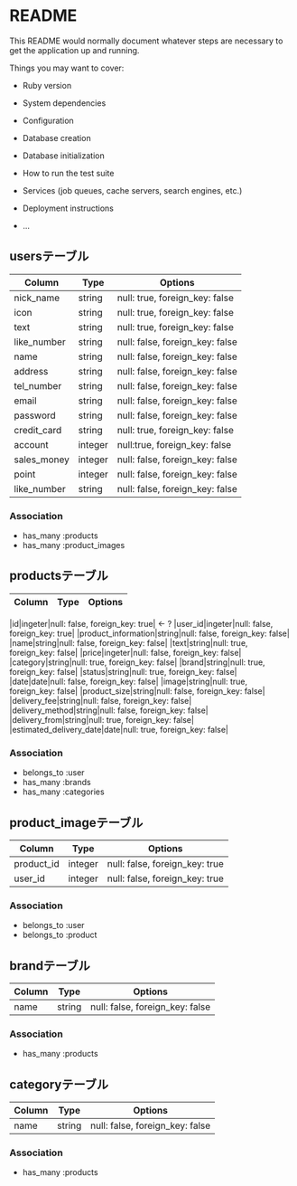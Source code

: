 # README

This README would normally document whatever steps are necessary to get the
application up and running.

Things you may want to cover:

* Ruby version

* System dependencies

* Configuration

* Database creation

* Database initialization

* How to run the test suite

* Services (job queues, cache servers, search engines, etc.)

* Deployment instructions

* ...

## usersテーブル

|Column|Type|Options|
|------|----|-------|
|nick_name|string|null: true, foreign_key: false|
|icon|string|null: true, foreign_key: false|
|text|string|null: true, foreign_key: false|
|like_number|string|null: false, foreign_key: false|
|name|string|null: false, foreign_key: false|
|address|string|null: false, foreign_key: false|
|tel_number|string|null: false, foreign_key: false|
|email|string|null: false, foreign_key: false|
|password|string|null: false, foreign_key: false|
|credit_card|string|null: true, foreign_key: false|
|account|integer|null:true, foreign_key: false|
|sales_money|integer|null: false, foreign_key: false|
|point|integer|null: false, foreign_key: false|
|like_number|string|null: false, foreign_key: false|


### Association
- has_many :products
- has_many :product_images


## productsテーブル

|Column|Type|Options|
|------|----|-------|

|id|ingeter|null: false, foreign_key: true| <- ?
|user_id|ingeter|null: false, foreign_key: true|
|product_information|string|null: false, foreign_key: false|
|name|string|null: false, foreign_key: false|
|text|string|null: true, foreign_key: false|
|price|ingeter|null: false, foreign_key: false|
|category|string|null: true, foreign_key: false|
|brand|string|null: true, foreign_key: false|
|status|string|null: true, foreign_key: false|
|date|date|null: false, foreign_key: false|
|image|string|null: true, foreign_key: false|
|product_size|string|null: false, foreign_key: false|
|delivery_fee|string|null: false, foreign_key: false|
|delivery_method|string|null: false, foreign_key: false|
|delivery_from|string|null: true, foreign_key: false|
|estimated_delivery_date|date|null: true, foreign_key: false|


### Association
- belongs_to :user
- has_many :brands
- has_many :categories

## product_imageテーブル

|Column|Type|Options|
|------|----|-------|
|product_id|integer|null: false, foreign_key: true|
|user_id|integer|null: false, foreign_key: true|

### Association
- belongs_to :user
- belongs_to :product

## brandテーブル

|Column|Type|Options|
|------|----|-------|
|name|string|null: false, foreign_key: false|

### Association
- has_many :products

## categoryテーブル

|Column|Type|Options|
|------|----|-------|
|name|string|null: false, foreign_key: false|

### Association
- has_many :products